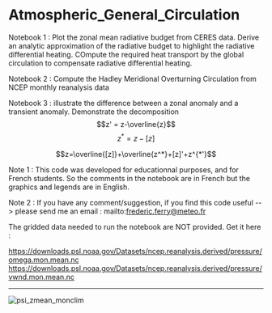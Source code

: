 # Atmospheric_General_Circulation

Notebook 1 : Plot the zonal mean radiative budget from CERES data. Derive an analytic approximation of the radiative budget to highlight the radiative differential heating. COmpute the required heat transport by the global circulation to compensate radiative differential heating.

Notebook 2 : Compute the Hadley Meridional Overturning Circulation from NCEP monthly reanalysis data

Notebook 3 : illustrate the difference between a zonal anomaly and a transient anomaly. Demonstrate the decomposition
$$z' = z-\overline{z}$$
$$z^* = z-[z]$$

$$z=\overline{[z]}+\overline{z^*}+[z]'+z^{*'}$$

Note 1 : This code was developed for educationnal purposes, and for French students. So the comments in the notebook are in French but the graphics and legends are in English.

Note 2 : If you have any comment/suggestion, if you find this code useful --> please send me an email : mailto:frederic.ferry@meteo.fr

The gridded data needed to run the notebook are NOT provided. Get it here :

https://downloads.psl.noaa.gov/Datasets/ncep.reanalysis.derived/pressure/omega.mon.mean.nc
https://downloads.psl.noaa.gov/Datasets/ncep.reanalysis.derived/pressure/vwnd.mon.mean.nc

--------------------------------------------------------------------------------------------------------------------------------------------------

![psi_zmean_monclim](https://user-images.githubusercontent.com/76565450/162641912-96dcc725-e629-459b-b416-d241c12bb801.gif)

